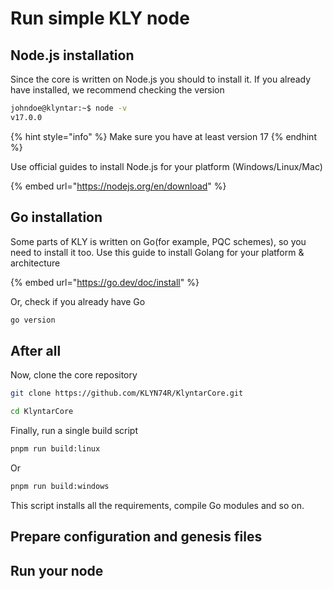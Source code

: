 # Run simple KLY node

## Node.js installation

Since the core is written on Node.js you should to install it. If you already have installed, we recommend checking the version

```sh
johndoe@klyntar:~$ node -v
v17.0.0
```

{% hint style="info" %}
Make sure you have at least version 17
{% endhint %}

Use official guides to install Node.js for your platform (Windows/Linux/Mac)

{% embed url="https://nodejs.org/en/download" %}

## Go installation

Some parts of KLY is written on Go(for example, PQC schemes), so you need to install it too. Use this guide to install Golang for your platform & architecture

{% embed url="https://go.dev/doc/install" %}

Or, check if you already have Go

```sh
go version
```

## After all

Now, clone the core repository

```sh
git clone https://github.com/KLYN74R/KlyntarCore.git

cd KlyntarCore
```

Finally, run a single build script

```sh
pnpm run build:linux
```

Or

```sh
pnpm run build:windows
```

This script installs all the requirements, compile Go modules and so on.





## Prepare configuration and genesis files



## Run your node
